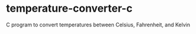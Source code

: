 # temperature-converter-c
C program to convert temperatures between Celsius, Fahrenheit, and Kelvin
